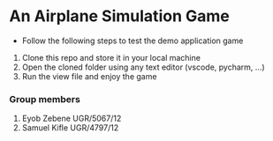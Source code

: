 # An Airplane Simulation Game
- Follow the following steps to test the demo application game
1. Clone this repo and store it in your local machine
2. Open the cloned folder using any text editor (vscode, pycharm, ...)
3. Run the view file and enjoy the game 
### Group members

1. Eyob Zebene                                  UGR/5067/12
2. Samuel Kifle                                 UGR/4797/12